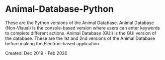 # Animal-Database-Python
These are the Python versions of the Animal Database. Animal Database (Non-Visual) is the console-based version where users can enter keywords to complete different actions. Animal Database (GUI) is the GUI version of the database. These are the 1st and 2nd versions of the Animal Database before making the Electron-based application.

Created: Dec 2019 - Feb 2020
